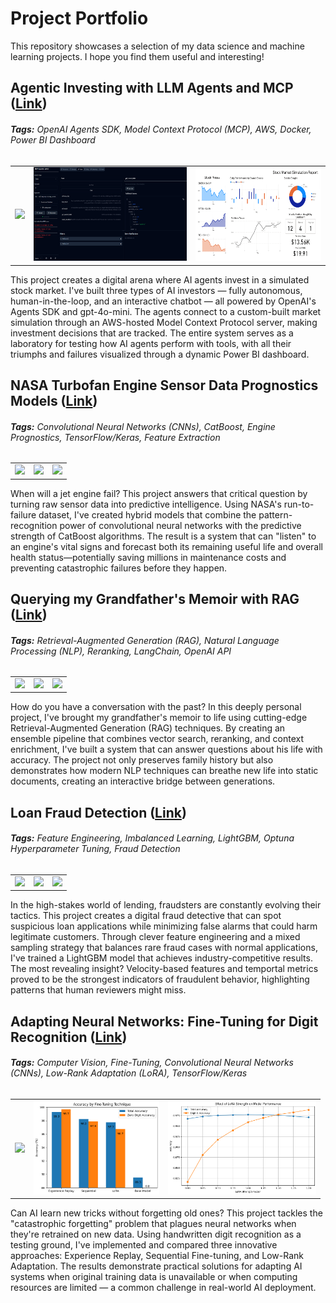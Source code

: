 # Project Portfolio
This repository showcases a selection of my data science and machine learning projects. I hope you find them useful and interesting!  

## **Agentic Investing with LLM Agents and MCP ([Link](https://github.com/MattPickard/Project_Portfolio/tree/main/Agentic_Investing_Project))**

###### **Tags:** OpenAI Agents SDK, Model Context Protocol (MCP), AWS, Docker, Power BI Dashboard

<table style="margin: auto;">
    <tr>
        <td style="text-align: center;">
            <a href="https://github.com/MattPickard/Project_Portfolio/tree/main/Agentic_Investing_Project">
                <img src="https://www.livemint.com/lm-img/img/2025/03/31/600x338/g1c49305ef246b25d62f_1743440565533_1743440565716.jpg" style="height: 150px; width: auto;"/>
            </a>
        </td>
        <td style="text-align: center;">
            <a href="https://github.com/MattPickard/Project_Portfolio/tree/main/Agentic_Investing_Project">
                <img src="https://raw.githubusercontent.com/MattPickard/Project_Portfolio/refs/heads/main/Images/mcp_inspector.png" style="height: 150px; width: auto;"/>
            </a>
        </td>
        <td style="text-align: center;">
            <a href="https://github.com/MattPickard/Project_Portfolio/tree/main/Agentic_Investing_Project">
                <img src="https://raw.githubusercontent.com/MattPickard/Project_Portfolio/refs/heads/main/Images/powerbi_dashboard.png" style="height: 150px; width: auto;"/>
            </a>
        </td>
    </tr>
</table>

This project creates a digital arena where AI agents invest in a simulated stock market. I've built three types of AI investors — fully autonomous, human-in-the-loop, and an interactive chatbot — all powered by OpenAI's Agents SDK and gpt-4o-mini. The agents connect to a custom-built market simulation through an AWS-hosted Model Context Protocol server, making investment decisions that are tracked. The entire system serves as a laboratory for testing how AI agents perform with tools, with all their triumphs and failures visualized through a dynamic Power BI dashboard.

## **NASA Turbofan Engine Sensor Data Prognostics Models ([Link](https://github.com/MattPickard/Project_Portfolio/tree/main/Turbofan_Engine_Prognostics_Project))**

###### **Tags:** Convolutional Neural Networks (CNNs), CatBoost, Engine Prognostics, TensorFlow/Keras, Feature Extraction

<table style="margin: auto;">
    <tr>
        <td style="text-align: center;">
            <a href="https://github.com/MattPickard/Project_Portfolio/tree/main/Turbofan_Engine_Prognostics_Project">
                <img src="https://plus.unsplash.com/premium_photo-1679758629409-83446005843c?w=500&auto=format&fit=crop&q=60&ixlib=rb-4.0.3&ixid=M3wxMjA3fDB8MHxzZWFyY2h8MXx8YWlycGxhbmUlMjB0dXJib2ZhbiUyMGVuZ2luZXxlbnwwfHwwfHx8MA%3D%3D" style="height: 150px; width: auto;"/>
            </a>
        </td>
        <td style="text-align: center;">
            <a href="https://github.com/MattPickard/Project_Portfolio/tree/main/Turbofan_Engine_Prognostics_Project">
                <img src="https://raw.githubusercontent.com/MattPickard/Project_Portfolio/refs/heads/main/Images/rul_15.png" style="height: 150px; width: auto;"/>
            </a>
        </td>
        <td style="text-align: center;">
            <a href="https://github.com/MattPickard/Project_Portfolio/tree/main/Turbofan_Engine_Prognostics_Project">
                <img src="https://raw.githubusercontent.com/MattPickard/Project_Portfolio/refs/heads/main/Images/hs_15.png" style="height: 150px; width: auto;"/>
            </a>
        </td>
    </tr>
</table>

When will a jet engine fail? This project answers that critical question by turning raw sensor data into predictive intelligence. Using NASA's run-to-failure dataset, I've created hybrid models that combine the pattern-recognition power of convolutional neural networks with the predictive strength of CatBoost algorithms. The result is a system that can "listen" to an engine's vital signs and forecast both its remaining useful life and overall health status—potentially saving millions in maintenance costs and preventing catastrophic failures before they happen.

## **Querying my Grandfather's Memoir with RAG ([Link](https://github.com/MattPickard/Project_Portfolio/tree/main/Memoir_Rag_Project))**

###### **Tags:** Retrieval-Augmented Generation (RAG), Natural Language Processing (NLP), Reranking, LangChain, OpenAI API

<table style="margin: auto;">
    <tr>
        <td style="text-align: center;">
            <a href="https://github.com/MattPickard/Project_Portfolio/tree/main/Memoir_RAG_Project">
                <img src="https://github.com/MattPickard/Project_Portfolio/blob/main/Images/family_photo.jpg" style="height: 150px; width: auto;"/>
            </a>
        </td>
        <td style="text-align: center;">
            <a href="https://github.com/MattPickard/Project_Portfolio/tree/main/Memoir_RAG_Project">
                <img src="https://github.com/MattPickard/Project_Portfolio/blob/main/Images/success_rates.png" style="height: 150px; width: auto;"/>
            </a>
        </td>
        <td style="text-align: center;">
            <a href="https://github.com/MattPickard/Project_Portfolio/tree/main/Memoir_RAG_Project">
                <img src="https://github.com/MattPickard/Project_Portfolio/blob/main/Images/evaluation_breakdown.png" style="height: 150px; width: auto;"/>
            </a>
        </td>
    </tr>
</table>

How do you have a conversation with the past? In this deeply personal project, I've brought my grandfather's memoir to life using cutting-edge Retrieval-Augmented Generation (RAG) techniques. By creating an ensemble pipeline that combines vector search, reranking, and context enrichment, I've built a system that can answer questions about his life with accuracy. The project not only preserves family history but also demonstrates how modern NLP techniques can breathe new life into static documents, creating an interactive bridge between generations.

## **Loan Fraud Detection ([Link](https://github.com/MattPickard/Project_Portfolio/tree/main/Loan_Fraud_Detection_Project))**

###### **Tags:** Feature Engineering, Imbalanced Learning, LightGBM, Optuna Hyperparameter Tuning, Fraud Detection

<table style="margin: auto;">
    <tr>
        <td style="text-align: center;">
            <a href="https://github.com/MattPickard/Project_Portfolio/tree/main/Loan_Fraud_Detection_Project">
                <img src="https://plus.unsplash.com/premium_photo-1661672185492-d07613b7600f?w=500&auto=format&fit=crop&q=60&ixlib=rb-4.0.3&ixid=M3wxMjA3fDB8MHxzZWFyY2h8NXx8bG9hbiUyMGZyYXVkfGVufDB8fDB8fHww" style="height: 150px; width: auto;"/>
            </a>
        </td>
        <td style="text-align: center;">
            <a href="https://github.com/MattPickard/Project_Portfolio/tree/main/Loan_Fraud_Detection_Project">
                <img src="https://raw.githubusercontent.com/MattPickard/Project_Portfolio/refs/heads/main/Images/roc_curve.png" style="height: 150px; width: auto;"/>
            </a>
        </td>
        <td style="text-align: center;">
            <a href="https://github.com/MattPickard/Project_Portfolio/tree/main/Loan_Fraud_Detection_Project">
                <img src="https://raw.githubusercontent.com/MattPickard/Project_Portfolio/refs/heads/main/Images/fraud_distribution.png" style="height: 150px; width: auto;"/>
            </a>
        </td>
    </tr>
</table>

In the high-stakes world of lending, fraudsters are constantly evolving their tactics. This project creates a digital fraud detective that can spot suspicious loan applications while minimizing false alarms that could harm legitimate customers. Through clever feature engineering and a mixed sampling strategy that balances rare fraud cases with normal applications, I've trained a LightGBM model that achieves industry-competitive results. The most revealing insight? Velocity-based features and temportal metrics proved to be the strongest indicators of fraudulent behavior, highlighting patterns that human reviewers might miss.

## **Adapting Neural Networks: Fine-Tuning for Digit Recognition ([Link](https://github.com/MattPickard/Project_Portfolio/tree/main/Fine-Tuning_for_Digit_Recognition_Project))**

###### **Tags:** Computer Vision, Fine-Tuning, Convolutional Neural Networks (CNNs), Low-Rank Adaptation (LoRA), TensorFlow/Keras

<table style="margin: auto;">
    <tr>
        <td style="text-align: center;">
            <a href="https://github.com/MattPickard/Project_Portfolio/tree/main/Fine-Tuning_for_Digit_Recognition_Project">
                <img src="https://awaywithideas.com/assets/images/2020/10/mnist_extended_4_0.png" style="height: 150px; width: auto;"/>
            </a>
        </td>
        <td style="text-align: center;">
            <a href="https://github.com/MattPickard/Project_Portfolio/tree/main/Fine-Tuning_for_Digit_Recognition_Project">
                <img src="https://github.com/MattPickard/Project_Portfolio/blob/main/Images/fine-tuning_comparison.png?raw=true" style="height: 150px; width: auto;"/>
            </a>
        </td>
        <td style="text-align: center;">
            <a href="https://github.com/MattPickard/Project_Portfolio/tree/main/Fine-Tuning_for_Digit_Recognition_Project">
                <img src="https://github.com/MattPickard/Project_Portfolio/blob/main/Images/LoRa_Strength.png?raw=true" style="height: 150px; width: auto;"/>
            </a>
        </td>
    </tr>
</table>

Can AI learn new tricks without forgetting old ones? This project tackles the "catastrophic forgetting" problem that plagues neural networks when they're retrained on new data. Using handwritten digit recognition as a testing ground, I've implemented and compared three innovative approaches: Experience Replay, Sequential Fine-tuning, and Low-Rank Adaptation. The results demonstrate practical solutions for adapting AI systems when original training data is unavailable or when computing resources are limited — a common challenge in real-world AI deployment.
